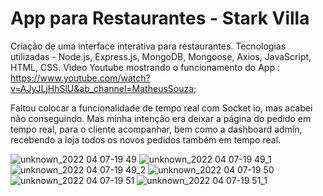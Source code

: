 # App para Restaurantes - Stark Villa
 Criação de uma interface interativa para restaurantes.
 Tecnologias utilizadas - Node.js, Express.js, MongoDB, Mongoose, Axios, JavaScript, HTML, CSS.
 Video Youtube mostrando o funcionamento do App : https://www.youtube.com/watch?v=AJyJLjHhSlU&ab_channel=MatheusSouza;
 
Faltou colocar a funcionalidade de tempo real com Socket io, mas acabei não conseguindo. Mas minha intenção era deixar a página do pedido em tempo real, para o cliente acompanhar, bem como a dashboard admin, recebendo a loja todos os novos pedidos também em tempo real.

![unknown_2022 04 07-19 49](https://user-images.githubusercontent.com/100682248/162332357-e4161506-4491-488b-ae2a-33dc6fa8ce1d.png)
![unknown_2022 04 07-19 49_1](https://user-images.githubusercontent.com/100682248/162332359-c0ffc838-f814-4b8f-b2b2-d8f18a181139.png)
![unknown_2022 04 07-19 49_2](https://user-images.githubusercontent.com/100682248/162332363-810af97e-81c9-437d-918c-facdc7cee08b.png)
![unknown_2022 04 07-19 50](https://user-images.githubusercontent.com/100682248/162332366-a9c8c4f6-f83c-4374-a957-5e93d4769d7c.png)
![unknown_2022 04 07-19 51](https://user-images.githubusercontent.com/100682248/162332371-4b0a7836-307f-4a6e-87ea-c4cc5370f803.png)
![unknown_2022 04 07-19 51_1](https://user-images.githubusercontent.com/100682248/162332374-41d1c768-0441-4fe0-8d45-26f9b2e11823.png)
